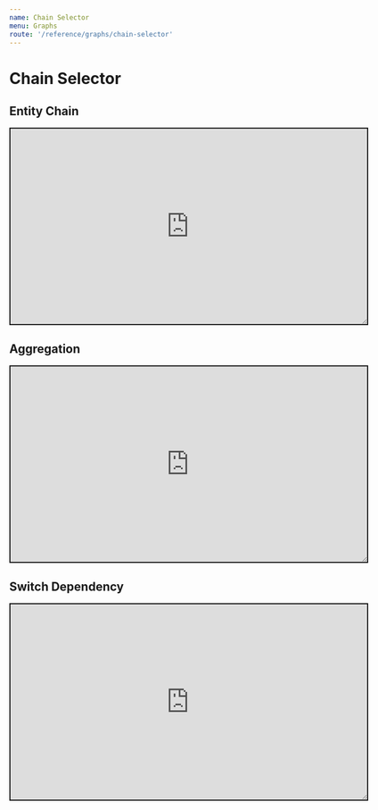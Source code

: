 ```yaml
---
name: Chain Selector
menu: Graphs
route: '/reference/graphs/chain-selector'
---
```


# Chain Selector

## Entity Chain

<iframe style="resize: both; width: 640px; height: 350px; border-style: solid" src="https://sgrishchenko.github.io/reselect-utils/storybook-static/iframe.html?id=createchainselector--entity-chain-example"></iframe>

## Aggregation

<iframe style="resize: both; width: 640px; height: 350px; border-style: solid" src="https://sgrishchenko.github.io/reselect-utils/storybook-static/iframe.html?id=createchainselector--aggregation-example"></iframe>

## Switch Dependency

<iframe style="resize: both; width: 640px; height: 350px; border-style: solid" src="https://sgrishchenko.github.io/reselect-utils/storybook-static/iframe.html?id=createchainselector--switch-dependency-example"></iframe>
